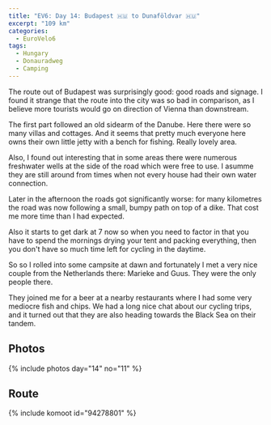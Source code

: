 ```yaml
---
title: "EV6: Day 14: Budapest 🇭🇺 to Dunaföldvar 🇭🇺"
excerpt: "109 km"
categories:
  - EuroVelo6
tags:
  - Hungary
  - Donauradweg
  - Camping
---
```

The route out of Budapest was surprisingly good: good roads and signage. I found it strange that the route into the city was so bad in comparison, as I believe more tourists would go on direction of Vienna than downstream.

The first part followed an old sidearm of the Danube. Here there were so many villas and cottages. And it seems that pretty much everyone here owns their own little jetty with a bench for fishing. Really lovely area.

Also, I found out interesting that in some areas there were numerous freshwater wells at the side of the road which were free to use. I asumme they are still around from times when not every house had their own water connection.

Later in the afternoon the roads got significantly worse: for many kilometres the road was now following a small, bumpy path on top of a dike. That cost me more time than I had expected.

Also it starts to get dark at 7 now so when you need to factor in that you have to spend the mornings drying your tent and packing everything, then you don't have so much time left for cycling in the daytime.

So so I rolled into some campsite at dawn and fortunately I met a very nice couple from the Netherlands there: Marieke and Guus. They were the only people there.

They joined me for a beer at a nearby restaurants where I had some very mediocre fish and chips. We had a long nice chat about our cycling trips, and it turned out that they are also heading towards the Black Sea on their tandem.

## Photos

{% include photos day="14" no="11" %}

## Route

{% include komoot id="94278801" %}
